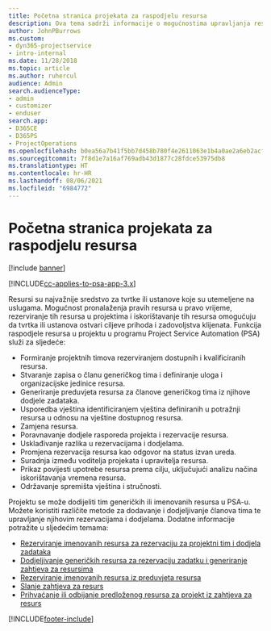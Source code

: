 ```yaml
---
title: Početna stranica projekata za raspodjelu resursa
description: Ova tema sadrži informacije o mogućnostima upravljanja resursima u aplikaciji Project Service Automation (PSA) za Dynamics 365.
author: JohnPBurrows
ms.custom:
- dyn365-projectservice
- intro-internal
ms.date: 11/28/2018
ms.topic: article
ms.author: ruhercul
audience: Admin
search.audienceType:
- admin
- customizer
- enduser
search.app:
- D365CE
- D365PS
- ProjectOperations
ms.openlocfilehash: b0ea56a7b41f5bb7d458b780f4e2611063e1b4a0ae2a6eb2acfa9cfef8c1cff0
ms.sourcegitcommit: 7f8d1e7a16af769adb43d1877c28fdce53975db8
ms.translationtype: HT
ms.contentlocale: hr-HR
ms.lasthandoff: 08/06/2021
ms.locfileid: "6984772"
---
```

# <a name="resourcing-projects-home-page"></a>Početna stranica projekata za raspodjelu resursa

[!include [banner](../includes/psa-now-project-operations.md)]

[!INCLUDE[cc-applies-to-psa-app-3.x](../includes/cc-applies-to-psa-app-3x.md)]

Resursi su najvažnije sredstvo za tvrtke ili ustanove koje su utemeljene na uslugama. Mogućnost pronalaženja pravih resursa u pravo vrijeme, rezerviranje tih resursa u projektima i iskorištavanje tih resursa omogućuju da tvrtka ili ustanova ostvari ciljeve prihoda i zadovoljstva klijenata. Funkcija raspodjele resursa u projektu u programu Project Service Automation (PSA) služi za sljedeće:

- Formiranje projektnih timova rezerviranjem dostupnih i kvalificiranih resursa.
- Stvaranje zapisa o članu generičkog tima i definiranje uloga i organizacijske jedinice resursa.
- Generiranje preduvjeta resursa za članove generičkog tima iz njihove dodjele zadataka.
- Usporedba vještina identificiranjem vještina definiranih u potražnji resursa u odnosu na vještine dostupnog resursa.
- Zamjena resursa.
- Poravnavanje dodjele rasporeda projekta i rezervacije resursa.
- Usklađivanje razlika u rezervacijama i dodjelama.
- Promjena rezervacija resursa kao odgovor na status izvan ureda.
- Suradnja između voditelja projekata i upravitelja resursa.
- Prikaz povijesti upotrebe resursa prema cilju, uključujući analizu načina iskorištavanja vremena resursa.
- Održavanje spremišta vještina i stručnosti.


Projektu se može dodijeliti tim generičkih ili imenovanih resursa u PSA-u. Možete koristiti različite metode za dodavanje i dodjeljivanje članova tima te upravljanje njihovim rezervacijama i dodjelama. Dodatne informacije potražite u sljedećim temama:

- [Rezerviranje imenovanih resursa za rezervaciju za projektni tim i dodjela zadataka](assign-named-bookable-resource.md)
- [Dodjeljivanje generičkih resursa za rezervaciju zadatku i generiranje zahtjeva za resursima](assign-generic-bookable-resource.md)
- [Rezerviranje imenovanih resursa iz preduvjeta resursa](book-named-resource.md)
- [Slanje zahtjeva za resurs](submit-resource-request.md)
- [Prihvaćanje ili odbijanje predloženog resursa za projekt iz zahtjeva za resurs](accept-reject-proposed-resource.md)


[!INCLUDE[footer-include](../includes/footer-banner.md)]